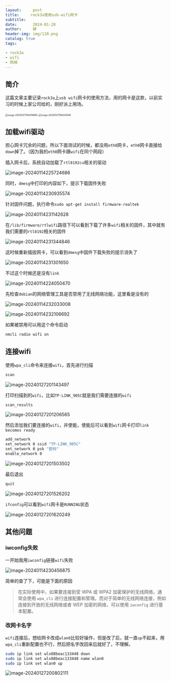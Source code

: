 ```yaml
---
layout:     post   				   
title:     rock3a使用usb-wifi网卡			
subtitle:  
date:       2024-01-28				
author:     婷                              
header-img: img/110.png 	
catalog: true 						
tags:								

- rock3a
- wifi
- 网络
---
```




## 简介

这篇文章主要记录`rock3a`上`usb wifi`网卡的使用方法，用的网卡是这款，以前实习的时候上家公司给的，刚好派上用场。

<img src="https://raw.githubusercontent.com/copyright1999/image-typora-markdown/main/rock3a/image-20240127194319668.png" alt="image-20240127194319668" style="zoom: 50%;" />





<img src="https://raw.githubusercontent.com/copyright1999/image-typora-markdown/main/rock3a/image-20240127194341449.png" alt="image-20240127194341449" style="zoom:50%;" />



## 加载wifi驱动

担心网卡冗余的问题，所以下面测试的时候，都没用`eth0`网卡，`eth0`网卡直接给`down`掉了。（因为我的`eth0`网卡跟`wifi`在同个网段）

插入网卡后，系统自动加载了`rtl8192cu`相关的驱动

![image-20240114225724686](https://raw.githubusercontent.com/copyright1999/image-typora-markdown/main/rock3a/image-20240114225724686.png)



同时，`dmesg`中打印的内容如下，提示下载固件失败

![image-20240114230935574](https://raw.githubusercontent.com/copyright1999/image-typora-markdown/main/rock3a/image-20240114230935574.png)



针对固件问题，执行命令`sudo apt-get install firmware-realtek`

![image-20240114231142628](https://raw.githubusercontent.com/copyright1999/image-typora-markdown/main/rock3a/image-20240114231142628.png)



在`/lib/firmware/rtlwifi`路径下可以看到下载了许多`wifi`相关的固件，其中就有我们需要的`rtl8192`相关的固件

![image-20240114231344846](https://raw.githubusercontent.com/copyright1999/image-typora-markdown/main/rock3a/image-20240114231344846.png)



这时候重新插拔网卡，可以看到`dmesg`中固件下载失败的提示消失了

![image-20240114231301650](https://raw.githubusercontent.com/copyright1999/image-typora-markdown/main/rock3a/image-20240114231301650.png)



不过这个时候还是没有`link`

![image-20240114224050470](https://raw.githubusercontent.com/copyright1999/image-typora-markdown/main/rock3a/image-20240114224050470.png)



先检查`debian`的网络管理工具是否禁用了无线网络功能，这里看是没有的

![image-20240114232033008](https://raw.githubusercontent.com/copyright1999/image-typora-markdown/main/rock3a/image-20240114232033008.png)



![image-20240114232106692](https://raw.githubusercontent.com/copyright1999/image-typora-markdown/main/rock3a/image-20240114232106692.png)



如果被禁用可以用这个命令启动

```bash
nmcli radio wifi on
```





## 连接wifi

使用`wpa_cli`命令来连接`wifi`，首先进行扫描

```bash
scan
```



![image-20240127201143497](https://raw.githubusercontent.com/copyright1999/image-typora-markdown/main/rock3a/image-20240127201143497.png)



打印扫描到的`wifi`，比如`TP-LINK_905C`就是我们需要连接的`wifi`

```bash
scan_results
```



![image-20240127201206565](https://raw.githubusercontent.com/copyright1999/image-typora-markdown/main/rock3a/image-20240127201206565.png)



然后添加我们要连接的`wifi`，并使能，使能后可以看到`wifi`网卡打印`link becomes ready`

```bash
add_network
set_network 0 ssid "TP-LINK_905C"
set_network 0 psk "密码"
enable_network 0
```



![image-20240127201503502](https://raw.githubusercontent.com/copyright1999/image-typora-markdown/main/rock3a/image-20240127201503502.png)



最后退出

```bash
quit
```



![image-20240127201526202](https://raw.githubusercontent.com/copyright1999/image-typora-markdown/main/rock3a/image-20240127201526202.png)



`ifconfig`可以看到`wifi`网卡是`RUNNING`状态

![image-20240127201620249](https://raw.githubusercontent.com/copyright1999/image-typora-markdown/main/rock3a/image-20240127201620249.png)





## 其他问题

### iwconfig失败

一开始我用`iwconfig`链接`wifi`失败

![image-20240114230456875](https://raw.githubusercontent.com/copyright1999/image-typora-markdown/main/rock3a/image-20240114230456875.png)



简单的查了下，可能是下面的原因

>在实际使用中，如果要连接到受 WPA 或 WPA2 加密保护的无线网络，通常会使用 `wpa_cli` 进行连接配置和管理。而对于简单的无线网络连接，例如连接到开放的无线网络或者 WEP 加密的网络，可以使用 `iwconfig` 进行基本配置。





### 改网卡名字

`wifi`连接后，想给网卡改成`wlan0`比较好操作，但是改了后，就一直`up`不起来，用`wpa_cli`重新配置也不行，然后把名字改回来后就好了，不理解。

```bash
sudo ip link set wlx08beac133448 down
sudo ip link set wlx08beac133448 name wlan0
sudo ip link set wlan0 up
```



![image-20240127200802111](https://raw.githubusercontent.com/copyright1999/image-typora-markdown/main/rock3a/image-20240127200802111.png)







